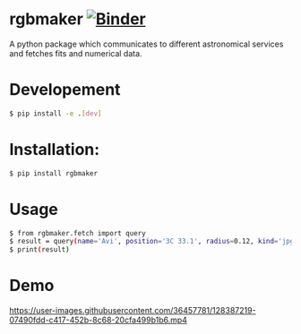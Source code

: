 # rgbmaker [![Binder](https://mybinder.org/badge_logo.svg)](https://mybinder.org/v2/gh/avialxee/rgbmaker/HEAD?filepath=tutorial%2Frgbmaker-example1.ipynb)
A python package which communicates to different astronomical services and fetches fits and numerical data.

# Developement
```bash
$ pip install -e .[dev]
```

# Installation:
```bash
$ pip install rgbmaker
```

# Usage
```bash
$ from rgbmaker.fetch import query
$ result = query(name='Avi', position='3C 33.1', radius=0.12, kind='jpg')
$ print(result)
```
# Demo


https://user-images.githubusercontent.com/36457781/128387219-07490fdd-c417-452b-8c68-20cfa499b1b6.mp4

